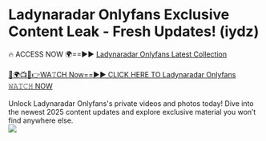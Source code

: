 # Ladynaradar Onlyfans Exclusive Content Leak - Fresh Updates! (iydz)

🔥 ACCESS NOW 🌍==►► <a href="https://tinyurl.com/kvy9nzfs" rel="nofollow">Ladynaradar Onlyfans Latest Collection</a>
<br><br>
[🔴🌍📺📱👉WA𝚃CH Now==►► CLICK HERE TO Ladynaradar Onlyfans 𝚆𝙰𝚃𝙲𝙷 NOW](https://tinyurl.com/kvy9nzfs)
<br><br>
Unlock Ladynaradar Onlyfans's private videos and photos today! Dive into the newest 2025 content updates and explore exclusive material you won’t find anywhere else.
<br>
<a href="https://tinyurl.com/kvy9nzfs" rel="nofollow" data-target="animated-image.originalLink"><img src="https://camo.githubusercontent.com/8a4f000d20f83aca3bf7ec5f350d767afa0574a8a352519fd8cfa583a6f93a33/68747470733a2f2f692e696d6775722e636f6d2f644a486b345a712e676966" data-canonical-src="https://i.imgur.com/dJHk4Zq.gif" style="max-width: 100%; display: inline-block;" data-target="animated-image.originalImage"></a>
<br>
